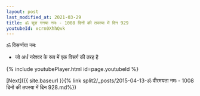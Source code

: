 ```yaml
---
layout: post
last_modified_at: 2021-03-29
title: ॐ सूरा गनया नमः - 1008 दिनों की तपस्या में दिन 929
youtubeId: xcrn0XhhQvk
---
```

 
 
 ॐ विसर्ग्गया नमः  
 
 -  जो अर्ध नरेश्वर के रूप में एक विसर्ग की तरह है 
 
  
 
  
 
 
 
 
 
 


{% include youtubePlayer.html id=page.youtubeId %}
 
[Next]({{ site.baseurl }}{% link  split2/_posts/2015-04-13-ॐ वीरमयता नमः - 1008 दिनों की तपस्या में दिन 928.md%})
 
